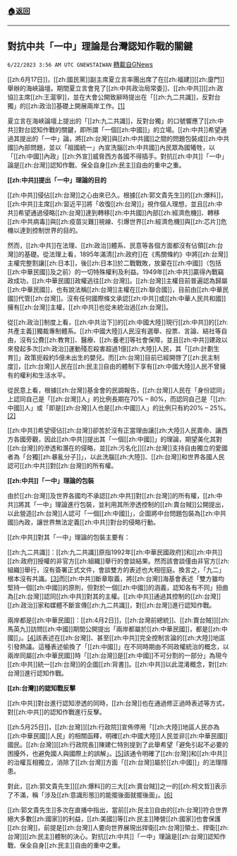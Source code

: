 ###  [:house:返回](README.md)
---


## 對抗中共「一中」理論是台灣認知作戰的關鍵
`6/22/2023 3:56 AM UTC GNEWSTAIWAN` [轉載自GNews](https://gnews.org/articles/1402830)

[[zh:6月17日]]，[[zh:國民黨]]副主席夏立言率團出席了在[[zh:福建]][[zh:廈門]]舉辦的海峽論壇。期間夏立言會見了[[zh:中共政治局常委]]、[[zh:中共]][[zh:政協]]主席[[zh:王滬寧]]，並在大會公開致辭時提出在「[[zh:九二共識]]，反對台獨」的[[zh:政治]]基礎上開展兩岸工作。[\[1\]](https://news.ltn.com.tw/news/politics/breakingnews/4336868)

  

夏立言在海峽論壇上提出的「[[zh:九二共識]]，反對台獨」的口號響應了[[zh:中共]]對台認知作戰的關鍵，即所謂「一個[[zh:中國]]」的立場。[[zh:中共]]希望通過其提出的「一中」論，將[[zh:台灣]]與[[zh:中共國]]之間的問題包裝成[[zh:中共國]]內部問題，並以「祖國統一」內宣洗腦[[zh:中共國]]內民眾為國犧牲，以「[[zh:中國]]內政」[[zh:外宣]]威脅西方各國不得插手。對抗[[zh:中共]]「一中」論是[[zh:台灣]]認知作戰、保全自身[[zh:民主]]自由的重中之重。

  

**[[zh:中共]]提出「一中」理論的目的**

[[zh:中共]]侵佔[[zh:台灣]]之心由來已久。根據[[zh:郭文貴先生]]的[[zh:爆料]]，[[zh:中共]]主席[[zh:習近平]]將「收復[[zh:台灣]]」視作個人理想，並且[[zh:中共]]希望通過侵略[[zh:台灣]]達到轉移[[zh:中共國]]內部[[zh:經濟危機]]、轉移[[zh:中共病毒]]與[[zh:疫苗災難]]視線、引爆世界[[zh:經濟危機]]與[[zh:芯片]]危機以達到控制世界的目的。

  

然而，[[zh:中共]]在法理、[[zh:政治]]體系、民意等各個方面都沒有佔領[[zh:台灣]]的基礎。從法理上看，1895年滿清[[zh:政府]]在《馬關條約》中將[[zh:台灣]]主權完整割讓[[zh:日本]]，後[[zh:日本]]於二戰戰敗，放棄在[[zh:中國]]（包括[[zh:中華民國]]及之前）的一切特殊權利及利益。1949年[[zh:中共]]贏得內戰竊政成功，[[zh:中華民國]]政權逃往[[zh:台灣]]。[[zh:台灣]]主權目前普遍認為歸屬[[zh:中華民國]]，也有說法稱[[zh:台灣]]主權在[[zh:聯合國]]，目前由[[zh:中華民國]]代管[[zh:台灣]]。沒有任何國際條文承認[[zh:中共]]或[[zh:中華人民共和國]]擁有[[zh:台灣]]主權，[[zh:中共]]也從未統治過[[zh:台灣]]。

  

從[[zh:政治]]制度上看，[[zh:中共治下]]的[[zh:中國大陸]]現行[[zh:中共]]的[[zh:共產主義]]獨裁專制體系。[[zh:中國大陸]]人民沒有選舉、投票、言論、結社等自由，沒有公費[[zh:教育]]、醫療、[[zh:養老]]等社會保障，並且[[zh:中共]]建政以來發起多次[[zh:政治]]運動殘忍殺害超過1億[[zh:大陸]]人民，其「[[zh:計劃生育]]」政策扼殺約5億未出生的嬰兒。而[[zh:台灣]]目前已經開啓了[[zh:民主制度]]，[[zh:台灣]]人民在[[zh:民主]]自由的體制下享有[[zh:中國大陸]]人民不曾擁有的權利和生活水平。

  

從民意上看，根據[[zh:台灣]]基金會的民調報告，[[zh:台灣]]人民在「身份認同」上認同自己是「[[zh:台灣]]人」的比例長期在70% – 80%，而認同自己是「[[zh:中國]]人」或「即是[[zh:台灣]]人也是[[zh:中國]]人」的比例只有約20% – 25%。[\[2\]](https://tw.news.yahoo.com/%E6%9C%80%E6%96%B0%E6%B0%91%E8%AA%BF-%E5%8F%B0%E7%81%A3%E4%BA%BA%E6%B0%91%E6%97%8F%E8%AA%8D%E5%90%8C-%E8%87%AA%E8%AA%8D%E5%8F%B0%E7%81%A3%E4%BA%BA78-%E8%87%AA%E8%AA%8D%E4%B8%AD%E5%9C%8B%E4%BA%BA%E7%AB%9F%E5%A2%9E2-4-032008831.html)

  

[[zh:中共]]希望侵佔[[zh:台灣]]卻苦於沒有正當理由讓[[zh:大陸]]人民賣命、讓西方各國旁觀，因此[[zh:中共]]提出其「一個[[zh:中國]]」的理論，期望美化其對[[zh:台灣]]的滲透和潛在的侵略，並[[zh:污名化]][[zh:台灣]]支持自由獨立的愛國者為「台獨[[zh:暴亂分子]]」，以此洗腦[[zh:大陸]]、[[zh:台灣]]和世界各國人民認可[[zh:中共]]對[[zh:台灣]]的所有權。

  

**[[zh:中共]]「一中」理論的包裝**

由於[[zh:台灣]]及世界各國均不承認[[zh:中共]]對[[zh:台灣]]的所有權，[[zh:中共]]將其「一中」理論進行包裝，並利用其所滲透控制的[[zh:賣台賊]]公開提出，以此營造[[zh:台灣]]人認可「一個[[zh:中國]]」，企圖將中台問題包裝為[[zh:中共國]]內政，讓世界無法定義[[zh:中共]]對台的侵略行動。

  

[[zh:中共]]對其「一中」理論的包裝主要有：

[[zh:九二共識]]：[[zh:九二共識]]原指1992年[[zh:中華民國政府]]和[[zh:中共]][[zh:政府]]授權的非官方[[zh:組織]]舉行的會談結果。然而該會談僅由非官方[[zh:組織]]舉行，沒有簽署正式文件，會談雙方的表述也大相徑庭。換言之，「九二」根本沒有共識。[\[3\]](https://zh.wikipedia.org/zh-tw/%E4%B9%9D%E4%BA%8C%E5%85%B1%E8%AD%98 )而[[zh:中共]]斷章取義，將[[zh:台灣]]海基會表述「雙方雖均堅持一個[[zh:中國]]的原則，但對於一個[[zh:中國]]的涵義，認知各有不同」扭曲為[[zh:台灣]]認同[[zh:中共]]對其的主權。[[zh:中共]]通過其控制的[[zh:台灣]][[zh:政治]]家和媒體不斷宣傳[[zh:九二共識]]，對[[zh:台灣]]進行認知作戰。

  

兩岸都是[[zh:中華民國]]：[[zh:4月2日]]，[[zh:台灣前總統]]、[[zh:賣台賊]][[zh:馬英九]]訪問[[zh:中國]]期間公開提出「兩岸都屬於[[zh:中華民國]]，都是[[zh:中國]]」。[\[4\]]( https://news.ltn.com.tw/news/politics/breakingnews/4259951 )該表述在[[zh:台灣]]、甚至[[zh:中共]]完全控制言論的[[zh:大陸]]地區引發熱議。這種表述偷換了「[[zh:中國]]」在不同時期由不同政權統治的概念，以兩岸同屬[[zh:中華民國]]時「[[zh:台灣]]是[[zh:中國]]不可分割的一部分」為現今[[zh:中共]]統一[[zh:台灣]]的企圖[[zh:背書]]。[[zh:中共]]以此混淆概念，對[[zh:台灣]]進行認知作戰。

  

**[[zh:台灣]]的認知戰反擊**

[[zh:中共]]對台進行認知滲透的同時，[[zh:台灣]]也在通過修正過時表述等方式，對[[zh:中共]]的認知作戰進行反擊。

  

[[zh:5月25日]]，[[zh:台灣]][[zh:行政院]]宣佈停用「[[zh:大陸]]地區人民亦為[[zh:中華民國]]人民」的相關函釋，明確[[zh:中國大陸]]人民並非[[zh:中華民國]]國民。[[zh:台灣]][[zh:行政院長]]陳建仁特別提到了此舉希望「避免引起不必要的困擾外，也避免國人與國際上的誤解」。[\[5\]](https://www.dw.com/zh/%E5%A4%A7%E9%99%B8%E4%BA%BA%E6%B0%91%E4%BA%A6%E7%82%BA%E4%B8%AD%E8%8F%AF%E6%B0%91%E5%9C%8B%E4%BA%BA%E6%B0%91%E5%8F%B0%E7%81%A3%E5%8D%B3%E6%97%A5%E5%81%9C%E7%94%A8/a-65739584 )該通令明確了[[zh:台灣]]和[[zh:中共]]的治權互相獨立，消除了[[zh:台灣]]方面「[[zh:台灣]]屬於[[zh:中國]]」的法理隱患。

  

對此，[[zh:郭文貴先生]][[zh:爆料]]的三大[[zh:賣台賊]]之一的[[zh:柯文哲]]表示了不滿，稱「涉及[[zh:意識形態]]的能擺後面就擺後面」。[\[6\]](https://www.nownews.com/news/6152105 )

  

[[zh:郭文貴先生]]多次在直播中指出，當前[[zh:民主]]自由的[[zh:台灣]]符合世界絕大多數[[zh:國家]]的利益，[[zh:美國]]等[[zh:民主]]陣營[[zh:國家]]也會保護[[zh:台灣]]，前提是[[zh:台灣]]人要向世界展現出捍衛[[zh:台灣]]領土、捍衛[[zh:台灣]][[zh:民主]]體制的決心。對抗[[zh:中共]]「一中」理論是[[zh:台灣]]認知作戰、保全自身[[zh:民主]]自由的重中之重。

